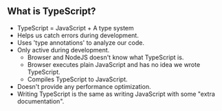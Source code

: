 ## What is TypeScript?

- TypeScript = JavaScript + A type system
- Helps us catch errors during development.
- Uses 'type annotations' to analyze our code.
- Only active during development.
    - Browser and NodeJS doesn't know what TypeScript is.
    - Browser executes plain JavaScript and has no idea we wrote TypeScript.
    - Compiles TypeScript to JavaScript.
- Doesn't provide any performance optimization.
- Writing TypeScript is the same as writing JavaScript with some "extra documentation".


